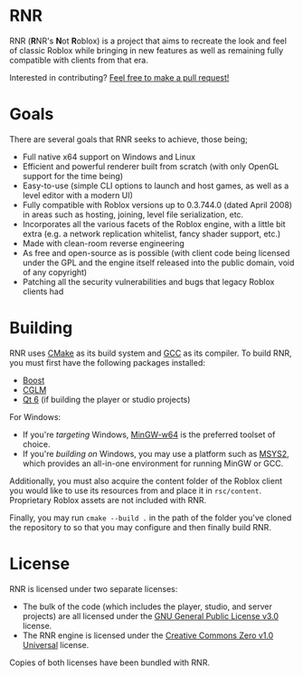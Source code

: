 # RNR
RNR (**R**NR's **N**ot **R**oblox) is a project that aims to recreate the look and feel of classic Roblox while bringing in new features as well as remaining fully compatible with clients from that era.

Interested in contributing? [Feel free to make a pull request!](https://github.com/kiseki-lol/RNR/pulls)

# Goals
There are several goals that RNR seeks to achieve, those being;
- Full native x64 support on Windows and Linux
- Efficient and powerful renderer built from scratch (with only OpenGL support for the time being)
- Easy-to-use (simple CLI options to launch and host games, as well as a level editor with a modern UI)
- Fully compatible with Roblox versions up to 0.3.744.0 (dated April 2008) in areas such as hosting, joining, level file serialization, etc.
- Incorporates all the various facets of the Roblox engine, with a little bit extra (e.g. a network replication whitelist, fancy shader support, etc.)
- Made with clean-room reverse engineering
- As free and open-source as is possible (with client code being licensed under the GPL and the engine itself released into the public domain, void of any copyright)
- Patching all the security vulnerabilities and bugs that legacy Roblox clients had

# Building
RNR uses [CMake](https://cmake.org/) as its build system and [GCC](https://gcc.gnu.org/) as its compiler. To build RNR, you must first have the following packages installed:
- [Boost](https://www.boost.org/)
- [CGLM](https://github.com/recp/cglm)
- [Qt 6](https://www.qt.io/product/qt6) (if building the player or studio projects)

For Windows:
- If you're *targeting* Windows, [MinGW-w64](https://www.mingw-w64.org/) is the preferred toolset of choice.
- If you're *building on* Windows, you may use a platform such as [MSYS2](https://www.msys2.org/), which provides an all-in-one environment for running MinGW or GCC.

Additionally, you must also acquire the content folder of the Roblox client you would like to use its resources from and place it in `rsc/content`. Proprietary Roblox assets are not included with RNR.

Finally, you may run `cmake --build .` in the path of the folder you've cloned the repository to so that you may configure and then finally build RNR.

# License
RNR is licensed under two separate licenses:
- The bulk of the code (which includes the player, studio, and server projects) are all licensed under the [GNU General Public License v3.0](https://www.gnu.org/licenses/gpl-3.0.txt) license.
- The RNR engine is licensed under the [Creative Commons Zero v1.0 Universal](https://creativecommons.org/publicdomain/zero/1.0/legalcode.txt) license.

Copies of both licenses have been bundled with RNR.